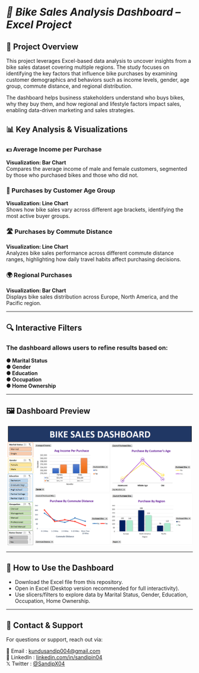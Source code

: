 # *🚴 Bike Sales Analysis Dashboard – Excel Project*

## 📌 Project Overview
This project leverages Excel-based data analysis to uncover insights from a bike sales dataset covering multiple regions.
The study focuses on identifying the key factors that influence bike purchases by examining customer demographics and behaviors such as income levels, gender, age group, commute distance, and regional distribution.

The dashboard helps business stakeholders understand who buys bikes, why they buy them, and how regional and lifestyle factors impact sales, enabling data-driven marketing and sales strategies.

## 📊 Key Analysis & Visualizations
### 💵 Average Income per Purchase
**Visualization: Bar Chart**  
Compares the average income of male and female customers, segmented by those who purchased bikes and those who did not.

### 👥 Purchases by Customer Age Group
**Visualization: Line Chart**  
Shows how bike sales vary across different age brackets, identifying the most active buyer groups.

### 🛣 Purchases by Commute Distance
**Visualization: Line Chart**  
Analyzes bike sales performance across different commute distance ranges, highlighting how daily travel habits affect purchasing decisions.

### 🌍 Regional Purchases
**Visualization: Bar Chart**  
Displays bike sales distribution across Europe, North America, and the Pacific region.

---

## 🔍 Interactive Filters
### The dashboard allows users to refine results based on:
**● Marital Status  
● Gender  
● Education  
● Occupation  
● Home Ownership**

---

## 🖼 Dashboard Preview
![**Bike Sales**](https://raw.githubusercontent.com/SandipGit04/Bike-Sales-Dashboard/refs/heads/main/Dashboard%20Image/Bike%20Sales%20Dashboard.png)  

---

## 📌 How to Use the Dashboard
- Download the Excel file from this repository.
- Open in Excel (Desktop version recommended for full interactivity).
- Use slicers/filters to explore data by Marital Status, Gender, Education, Occupation, Home Ownership.

---

## 📱 Contact & Support
For questions or support, reach out via:

📩 Email : [kundusandip004@gmail.com](mailto:kundusandip004@gmail.com)  
🔗 LinkedIn : [linkedin.com/in/sandipin04](https://www.linkedin.com/in/sandipin04/)  
𝕏 Twitter : [@SandipX04](https://x.com/SandipX04)  

